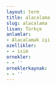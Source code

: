 ```yaml
---
layout: term
title: alacalama
slug: alacalama
lisan: Türkçe
anlamlar:
- Alacalamak işi
ozellikler:
- - isim
ornekler:
- - ''
orneklerkaynak:
- - ''
---
```

